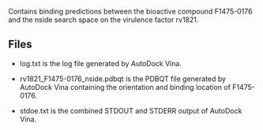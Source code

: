 Contains binding predictions between the bioactive compound F1475-0176 and the nside search space on the virulence factor rv1821.

## Files

- log.txt is the log file generated by AutoDock Vina.

- rv1821_F1475-0176_nside.pdbqt is the PDBQT file generated by AutoDock Vina containing the orientation and binding location of F1475-0176.

- stdoe.txt is the combined STDOUT and STDERR output of AutoDock Vina.

